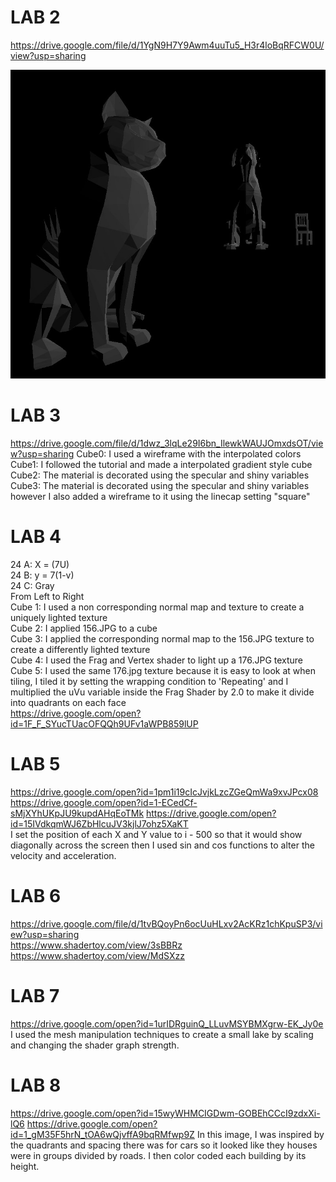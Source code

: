 # LAB 2
 
https://drive.google.com/file/d/1YgN9H7Y9Awm4uuTu5_H3r4loBqRFCW0U/view?usp=sharing

![](images/Screenshot_2.jpg)

# LAB 3
https://drive.google.com/file/d/1dwz_3lqLe29I6bn_IlewkWAUJOmxdsOT/view?usp=sharing
Cube0: I used a wireframe with the interpolated colors  
Cube1: I followed the tutorial and made a interpolated gradient style cube  
Cube2: The material is decorated using the specular and shiny variables  
Cube3: The material is decorated using the specular and shiny variables however I also added a   wireframe to it using the linecap setting "square"  

# LAB 4
24 A: X = (7U)  
24 B: y = 7(1-v)  
24 C: Gray  
From Left to Right  
Cube 1: I used a non corresponding normal map and texture to create a uniquely lighted texture  
Cube 2: I applied 156.JPG to a cube  
Cube 3: I applied the corresponding normal map to the 156.JPG texture to create a differently lighted texture  
Cube 4: I used the Frag and Vertex shader to light up a 176.JPG texture  
Cube 5: I used the same 176.jpg texture because it is easy to look at when tiling, I tiled it by setting the wrapping condition to 'Repeating' and I multiplied the uVu variable inside the Frag Shader by 2.0 to make it divide into quadrants on each face  
https://drive.google.com/open?id=1F_F_SYucTUacOFQQh9UFv1aWPB859lUP  

# LAB 5
https://drive.google.com/open?id=1pm1i19cIcJvjkLzcZGeQmWa9xvJPcx08
https://drive.google.com/open?id=1-ECedCf-sMjXYhUKpJU9kupdAHqEoTMk
https://drive.google.com/open?id=15IVdkqmWJ6ZbHlcuJV3kjlJ7ohz5XaKT  
I set the position of each X and Y value to i - 500 so that it would show diagonally across the screen  then I used sin and cos functions to alter the velocity and acceleration.

# LAB 6  
https://drive.google.com/file/d/1tvBQoyPn6ocUuHLxv2AcKRz1chKpuSP3/view?usp=sharing  
https://www.shadertoy.com/view/3sBBRz  
https://www.shadertoy.com/view/MdSXzz  

# LAB 7
https://drive.google.com/open?id=1urIDRguinQ_LLuvMSYBMXgrw-EK_Jy0e
I used the mesh manipulation techniques to create a small lake by scaling and changing the shader graph strength.

# LAB 8
https://drive.google.com/open?id=15wyWHMCIGDwm-GOBEhCCcI9zdxXi-lQ6
https://drive.google.com/open?id=1_gM35F5hrN_tOA6wQjvffA9bqRMfwp9Z
In this image, I was inspired by the quadrants and spacing there was for cars so it looked like they houses were in groups divided by roads. I then color coded each building by its height.